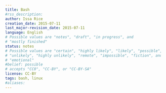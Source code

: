```yaml
---
title: Bash
#rss_description: 
author: Issa Rice
creation_date: 2015-07-11
last_major-revision_date: 2015-07-11
language: English
# Possible values are "notes", "draft", "in progress", and
# "mostly finished"
status: notes
# Possible values are "certain", "highly likely", "likely", "possible",
# "unlikely", "highly unlikely", "remote", "impossible", "fiction", and
# "emotional"
#belief: possible
# accepts "CC0", "CC-BY", or "CC-BY-SA"
license: CC-BY
tags: bash, linux
#aliases: 
---
```




